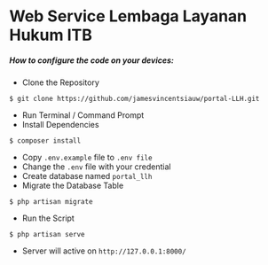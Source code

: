 # Web Service Lembaga Layanan Hukum ITB
##### How to configure the code on your devices:
* Clone the Repository
```
$ git clone https://github.com/jamesvincentsiauw/portal-LLH.git
```
* Run Terminal / Command Prompt
* Install Dependencies 
```
$ composer install
```
* Copy `.env.example` file to `.env file`
* Change the `.env` file with your credential
* Create database named `portal_llh` 
* Migrate the Database Table
```
$ php artisan migrate
```
* Run the Script
```
$ php artisan serve
```
* Server will active on `http://127.0.0.1:8000/` 